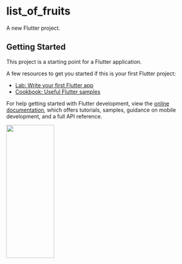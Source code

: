 # list_of_fruits

A new Flutter project.

## Getting Started

This project is a starting point for a Flutter application.

A few resources to get you started if this is your first Flutter project:

- [Lab: Write your first Flutter app](https://docs.flutter.dev/get-started/codelab)
- [Cookbook: Useful Flutter samples](https://docs.flutter.dev/cookbook)

For help getting started with Flutter development, view the
[online documentation](https://docs.flutter.dev/), which offers tutorials,
samples, guidance on mobile development, and a full API reference.

<p>
        <img src="https://user-images.githubusercontent.com/119835333/216283323-03e097bd-d0d2-417f-89ac-000c16adb59d.PNG" height="30%" width="50%">
</p>
